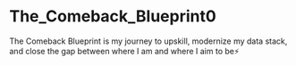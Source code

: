 # The_Comeback_Blueprint0
The Comeback Blueprint is my journey to upskill, modernize my data stack, and close the gap between where I am and where I aim to be⚡

